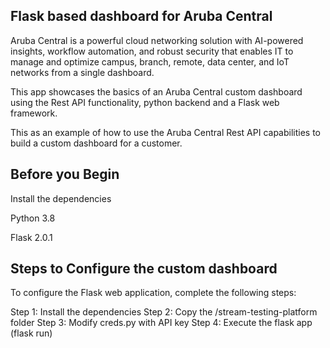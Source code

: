 ## Flask based dashboard for Aruba Central

Aruba Central is a powerful cloud networking solution with AI-powered insights, workflow automation, and robust security that enables IT to manage and optimize campus, branch, remote, data center, and IoT networks from a single dashboard.

This app showcases the basics of an Aruba Central custom dashboard using the Rest API functionality, python backend and a Flask web framework.

This as an example of how to use the Aruba Central Rest API capabilities to build a custom dashboard for a customer.

## Before you Begin
Install the dependencies

Python 3.8

Flask 2.0.1

## Steps to Configure the custom dashboard
To configure the Flask web application, complete the following steps:

Step 1: Install the dependencies
Step 2: Copy the /stream-testing-platform folder
Step 3: Modify creds.py with API key
Step 4: Execute the flask app (flask run)